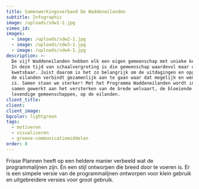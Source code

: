 ```yaml
---
title: Samenwerkingsverband De Waddeneilanden
subtitle: Infographic
image: /uploads/sdw1-2.jpg
vimeo_id:
images:
  - image: /uploads/sdw2-1.jpg
  - image: /uploads/sdw3-1.jpg
  - image: /uploads/sdw4-1.jpg
description: >-
  De vijf Waddeneilanden hebben elk een eigen gemeenschap met unieke kenmerken.
  In deze tijd van schaalvergroting is die gemeenschap waardevol maar ook
  kwetsbaar. Juist daarom is het zo belangrijk om de uitdagingen en opgaven die
  de eilanden verbindt gezamenlijk aan te gaan waar dat mogelijk en wenselijk
  is. Samen staan we sterker! Met het Programma Waddeneilanden wordt intensief
  samen gewerkt aan het versterken van de brede welvaart, de bloeiende en
  levendige gemeenschappen, op de eilanden.
client_title:
client:
client_image:
bgcolor: lightgreen
tags:
  - motiveren
  - visualiseren
  - groene-communicatiemiddelen
order: 8
---
```

Frisse Plannen heeft op een heldere manier verbeeld wat de programmalijnen zijn. En een stijl ontworpen die breed door te voeren is. Er is een simpele versie van de programmalijnen ontworpen voor klein gebruik en uitgebreidere versies voor groot gebruik.&nbsp;